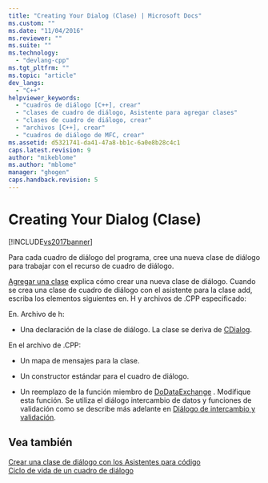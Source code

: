 ```yaml
---
title: "Creating Your Dialog (Clase) | Microsoft Docs"
ms.custom: ""
ms.date: "11/04/2016"
ms.reviewer: ""
ms.suite: ""
ms.technology: 
  - "devlang-cpp"
ms.tgt_pltfrm: ""
ms.topic: "article"
dev_langs: 
  - "C++"
helpviewer_keywords: 
  - "cuadros de diálogo [C++], crear"
  - "clases de cuadro de diálogo, Asistente para agregar clases"
  - "clases de cuadro de diálogo, crear"
  - "archivos [C++], crear"
  - "cuadros de diálogo de MFC, crear"
ms.assetid: d5321741-da41-47a8-bb1c-6a0e8b28c4c1
caps.latest.revision: 9
author: "mikeblome"
ms.author: "mblome"
manager: "ghogen"
caps.handback.revision: 5
---
```

# Creating Your Dialog (Clase)
[!INCLUDE[vs2017banner](../assembler/inline/includes/vs2017banner.md)]

Para cada cuadro de diálogo del programa, cree una nueva clase de diálogo para trabajar con el recurso de cuadro de diálogo.  
  
 [Agregar una clase](../ide/adding-a-class-visual-cpp.md) explica cómo crear una nueva clase de diálogo.  Cuando se crea una clase de cuadro de diálogo con el asistente para la clase add, escriba los elementos siguientes en. H y archivos de .CPP especificado:  
  
 En. Archivo de h:  
  
-   Una declaración de la clase de diálogo.  La clase se deriva de [CDialog](../mfc/reference/cdialog-class.md).  
  
 En el archivo de .CPP:  
  
-   Un mapa de mensajes para la clase.  
  
-   Un constructor estándar para el cuadro de diálogo.  
  
-   Un reemplazo de la función miembro de [DoDataExchange](../Topic/CWnd::DoDataExchange.md) .  Modifique esta función.  Se utiliza el diálogo intercambio de datos y funciones de validación como se describe más adelante en [Diálogo de intercambio y validación](../mfc/dialog-data-exchange-and-validation.md).  
  
## Vea también  
 [Crear una clase de diálogo con los Asistentes para código](../mfc/creating-a-dialog-class-with-code-wizards.md)   
 [Ciclo de vida de un cuadro de diálogo](../mfc/life-cycle-of-a-dialog-box.md)